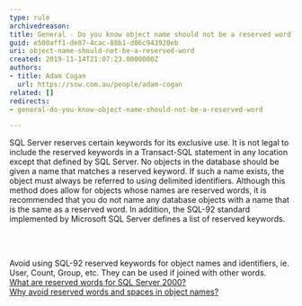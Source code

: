 ```yaml
---
type: rule
archivedreason: 
title: General - Do you know object name should not be a reserved word?
guid: e500aff1-de87-4cac-88b1-d86c943920eb
uri: object-name-should-not-be-a-reserved-word
created: 2019-11-14T21:07:23.0000000Z
authors:
- title: Adam Cogan
  url: https://ssw.com.au/people/adam-cogan
related: []
redirects:
- general-do-you-know-object-name-should-not-be-a-reserved-word

---
```



<p class="ssw15-rteElement-P">SQL Server reserves certain keywords for its exclusive use. It is not legal to include the reserved keywords in a Transact-SQL statement in any location except that defined by SQL Server. No objects in the database should be given a name that matches a reserved keyword. If such a name exists, the object must always be referred to using delimited identifiers. Although this method does allow for objects whose names are reserved words, it is recommended that you do not name any database objects with a name that is the same as a reserved word. In addition, the SQL-92 standard implemented by Microsoft SQL Server defines a list of reserved keywords.​​​<br></p>
<br><excerpt class='endintro'></excerpt><br>
<p>​Avoid using SQL-92 reserved keywords for object names and identifiers, ie. User, Count, Group, etc. They can be used if joined with other words.<br><a href="https&#58;//www.ssw.com.au/ssw/KB/KB.asp?KBID=Q931371">What are reserved words for SQL Server 2000?</a><br><a href="https&#58;//www.ssw.com.au/ssw/KB/KB.asp?KBID=Q1620415">Why avoid reserved words and spaces in object names?</a><br></p>


